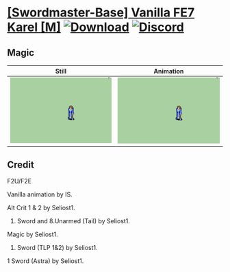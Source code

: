 # [\[Swordmaster-Base\] Vanilla FE7 Karel \[M\]](./) [![Download](https://img.shields.io/badge/Download--red?style=social&logo=github)](https://minhaskamal.github.io/DownGit/#/home?url=https://github.com/Klokinator/FE-Repo/tree/main/Battle%20Animations%2FInfantry%20-%20(Swd)%20Myrms%20and%20Swordmasters%2F%5BSwordmaster-Base%5D%20Vanilla%20FE7%20Karel%20%5BM%5D%2F6.%20Magic) [![Discord](https://img.shields.io/badge/Discord--blue?style=social&logo=discord)](https://discord.gg/C7VNGnyTPA)

## Magic

| Still | Animation |
| :---: | :-------: |
| ![Magic still](./Magic_000.png) | ![Magic](./Magic.gif) |

## Credit

F2U/F2E

Vanilla animation by IS.

Alt Crit 1 & 2 by Seliost1.

1. Sword and 8.Unarmed (Tail) by Seliost1.

Magic by Seliost1.

1. Sword (TLP 1&2) by Seliost1.

1 Sword (Astra) by Seliost1.
